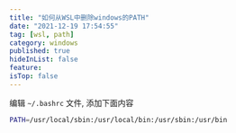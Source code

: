 ```yaml
---
title: "如何从WSL中删除windows的PATH"
date: "2021-12-19 17:54:55"
tag: [wsl, path]
category: windows
published: true
hideInList: false
feature:
isTop: false
---
```


编辑 `~/.bashrc` 文件, 添加下面内容

```bash
PATH=/usr/local/sbin:/usr/local/bin:/usr/sbin:/usr/bin
```
